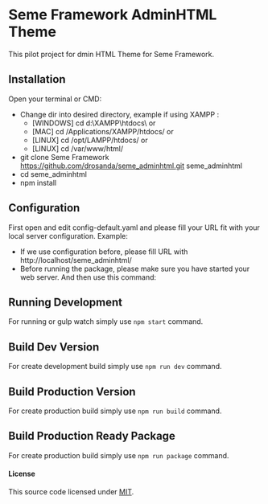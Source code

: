 # Seme Framework AdminHTML Theme
This pilot project for dmin HTML Theme for Seme Framework.

## Installation
Open your terminal or CMD:
- Change dir into desired directory, example if using XAMPP : 
  - [WINDOWS] cd d:\XAMPP\htdocs\ or
  - [MAC] cd /Applications/XAMPP/htdocs/ or
  - [LINUX] cd /opt/LAMPP/htdocs/ or
  - [LINUX] cd /var/www/html/
- git clone Seme Framework https://github.com/drosanda/seme_adminhtml.git seme_adminhtml
- cd seme_adminhtml
- npm install

## Configuration
First open and edit config-default.yaml and please fill your URL fit with your local server configuration. Example:
- If we use configuration before, please fill URL with http://localhost/seme_adminhtml/
- Before running the package, please make sure you have started your web server. And then use this command:

## Running Development
For running or gulp watch simply use 
`npm start` command.

## Build Dev Version
For create development build simply use `npm run dev` command.

## Build Production Version
For create production build simply use `npm run build` command.

## Build Production Ready Package 
For create production build simply use `npm run package` command.

#### License
This source code licensed under [MIT](https://opensource.org/licenses/mit-license.html).
